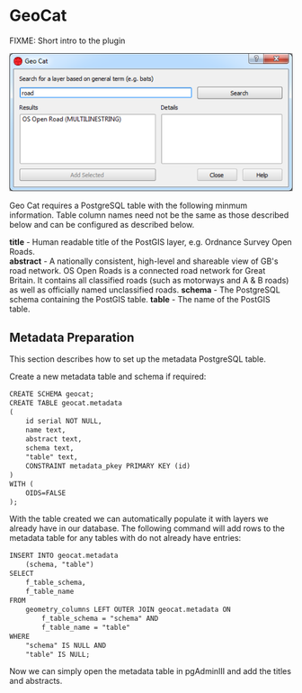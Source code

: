 # GeoCat

FIXME: Short intro to the plugin


![](./Images/geo_cat.png)

Geo Cat requires a PostgreSQL table with the following minmum information. Table column names need not be the same as those described below and can be configured as described below. 

**title** - Human readable title of the PostGIS layer, e.g. Ordnance Survey Open Roads.  
**abstract** - A nationally consistent, high-level and shareable view of GB's road network. OS Open Roads is a connected road network for Great Britain. It contains all classified roads (such as motorways and A & B roads) as well as officially named unclassified roads.
**schema** - The PostgreSQL schema containing the PostGIS table.
**table** - The name of the PostGIS table.

## Metadata Preparation

This section describes how to set up the metadata PostgreSQL table.

Create a new metadata table and schema if required:

	CREATE SCHEMA geocat;
	CREATE TABLE geocat.metadata
	(
		id serial NOT NULL,
		name text,
		abstract text,
		schema text,
		"table" text,
		CONSTRAINT metadata_pkey PRIMARY KEY (id)
	)
	WITH (
		OIDS=FALSE
	);

With the table created we can automatically populate it with layers we already have in our database. The following command will add rows to the metadata table for any tables with do not already have entries: 

	INSERT INTO geocat.metadata
		(schema, "table")
	SELECT
		f_table_schema,
		f_table_name
	FROM
		geometry_columns LEFT OUTER JOIN geocat.metadata ON 
			f_table_schema = "schema" AND 
			f_table_name = "table"
	WHERE
		"schema" IS NULL AND
		"table" IS NULL;
		
Now we can simply open the metadata table in pgAdminIII and add the titles and abstracts. 
